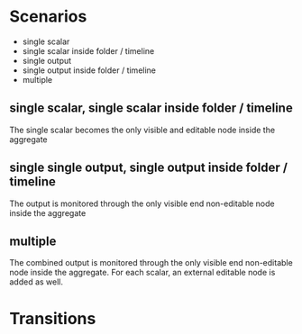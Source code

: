 # Scenarios

- single scalar
- single scalar inside folder / timeline
- single output
- single output inside folder / timeline
- multiple

## single scalar, single scalar inside folder / timeline

The single scalar becomes the only visible and editable node inside the aggregate

## single single output, single output inside folder / timeline

The output is monitored through the only visible end non-editable node inside the aggregate

## multiple

The combined output is monitored through the only visible end non-editable node inside the aggregate.
For each scalar, an external editable node is added as well.

# Transitions

